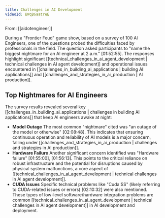 ```yaml
---
title: Challenges in AI Development
videoId: BWqB6aatreE
---
```


From: [[aidotengineer]] <br/> 

During a "Frontier Feud" game show, based on a survey of 100 AI Engineers, one of the questions probed the difficulties faced by professionals in the field. The question asked participants to "name the biggest nightmare for an AI engineer at 2 a.m." <a class="yt-timestamp" data-t="01:52:55">[01:52:55]</a>. The responses highlight significant [[technical_challenges_in_ai_agent_development | technical challenges in AI agent development]] and operational issues encountered in [[challenges_in_building_ai_applications | building AI applications]] and [[challenges_and_strategies_in_ai_production | AI production]].

## Top Nightmares for AI Engineers

The survey results revealed several key [[challenges_in_building_ai_applications | challenges in building AI applications]] that keep AI engineers awake at night:

*   **Model Outage** The most common "nightmare" cited was "an outage of the model or otherwise" <a class="yt-timestamp" data-t="02:08:48">[02:08:48]</a>. This indicates that ensuring continuous operation and reliability of AI models is a major concern, falling under [[challenges_and_strategies_in_ai_production | challenges and strategies in AI production]].
*   **Hardware Failure** Another significant concern identified was "Hardware failure" <a class="yt-timestamp" data-t="01:55:00">[01:55:00]</a>, <a class="yt-timestamp" data-t="01:56:13">[01:56:13]</a>. This points to the critical reliance on robust infrastructure and the potential for disruptions caused by physical system malfunctions, a core aspect of [[technical_challenges_in_ai_agent_development | technical challenges in AI agent development]].
*   **CUDA Issues** Specific technical problems like "Cuda SS" (likely referring to CUDA-related issues or errors) <a class="yt-timestamp" data-t="02:10:32">[02:10:32]</a> were also mentioned. These types of low-level software/hardware integration problems are common [[technical_challenges_in_ai_agent_development | technical challenges in AI agent development]] in AI development and deployment.